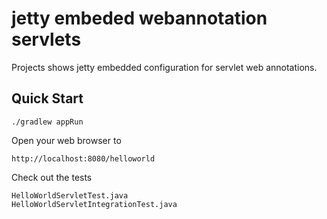 jetty embeded webannotation servlets
====================================

Projects shows jetty embedded configuration for servlet web annotations.

Quick Start
-----------

	./gradlew appRun

Open your web browser to

	http://localhost:8080/helloworld

Check out the tests

	HelloWorldServletTest.java
	HelloWorldServletIntegrationTest.java
